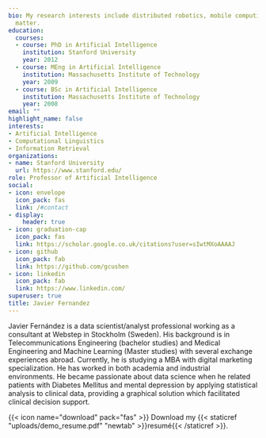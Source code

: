```yaml
---
bio: My research interests include distributed robotics, mobile computing and programmable
  matter.
education:
  courses:
  - course: PhD in Artificial Intelligence
    institution: Stanford University
    year: 2012
  - course: MEng in Artificial Intelligence
    institution: Massachusetts Institute of Technology
    year: 2009
  - course: BSc in Artificial Intelligence
    institution: Massachusetts Institute of Technology
    year: 2008
email: ""
highlight_name: false
interests:
- Artificial Intelligence
- Computational Linguistics
- Information Retrieval
organizations:
- name: Stanford University
  url: https://www.stanford.edu/
role: Professor of Artificial Intelligence
social:
- icon: envelope
  icon_pack: fas
  link: /#contact
- display:
    header: true
- icon: graduation-cap
  icon_pack: fas
  link: https://scholar.google.co.uk/citations?user=sIwtMXoAAAAJ
- icon: github
  icon_pack: fab
  link: https://github.com/gcushen
- icon: linkedin
  icon_pack: fab
  link: https://www.linkedin.com/
superuser: true
title: Javier Fernandez
---
```


Javier Fernández is a data scientist/analyst professional working as a consultant at Webstep in Stockholm (Sweden). His background is in Telecommunications Engineering (bachelor studies) and Medical Engineering and Machine Learning (Master studies) with several exchange experiences abroad. Currently, he is studying a MBA with digital marketing specialization. He has worked in both academia and industrial environments. He became passionate about data science when he related patients with Diabetes Mellitus and mental depression by applying statistical analysis to clinical data, providing a graphical solution which facilitated clinical decision support. 



{{< icon name="download" pack="fas" >}} Download my {{< staticref "uploads/demo_resume.pdf" "newtab" >}}resumé{{< /staticref >}}.
